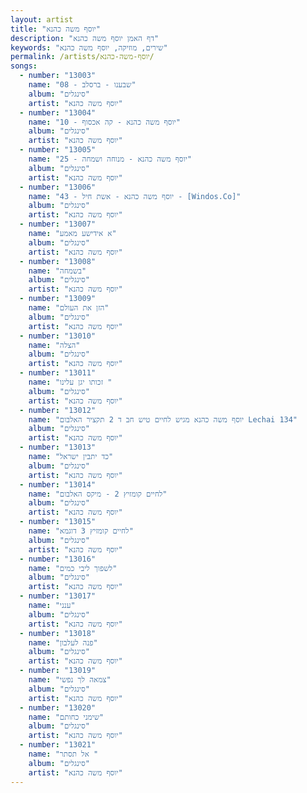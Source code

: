 ```yaml
---
layout: artist
title: "יוסף משה כהנא"
description: "דף האמן יוסף משה כהנא"
keywords: "שירים, מוזיקה, יוסף משה כהנא"
permalink: /artists/יוסף-משה-כהנא/
songs:
  - number: "13003"
    name: "08 - שבענו - ברסלב"
    album: "סינגלים"
    artist: "יוסף משה כהנא"
  - number: "13004"
    name: "10 - יוסף משה כהנא - קה אכסוף"
    album: "סינגלים"
    artist: "יוסף משה כהנא"
  - number: "13005"
    name: "25 - יוסף משה כהנא - מנוחה ושמחה"
    album: "סינגלים"
    artist: "יוסף משה כהנא"
  - number: "13006"
    name: "43 - יוסף משה כהנא - אשת חיל - [Windos.Co]"
    album: "סינגלים"
    artist: "יוסף משה כהנא"
  - number: "13007"
    name: "א אידישע מאמע"
    album: "סינגלים"
    artist: "יוסף משה כהנא"
  - number: "13008"
    name: "בשמחה"
    album: "סינגלים"
    artist: "יוסף משה כהנא"
  - number: "13009"
    name: "הזן את העולם"
    album: "סינגלים"
    artist: "יוסף משה כהנא"
  - number: "13010"
    name: "הצלה"
    album: "סינגלים"
    artist: "יוסף משה כהנא"
  - number: "13011"
    name: "זכותו יגן עלינו "
    album: "סינגלים"
    artist: "יוסף משה כהנא"
  - number: "13012"
    name: "יוסף משה כהנא מגיש לחיים טיש חב ד 2 תקציר האלבום Lechai 134"
    album: "סינגלים"
    artist: "יוסף משה כהנא"
  - number: "13013"
    name: "כד יתבין ישראל"
    album: "סינגלים"
    artist: "יוסף משה כהנא"
  - number: "13014"
    name: "לחיים קומזיץ 2 - מיקס האלבום"
    album: "סינגלים"
    artist: "יוסף משה כהנא"
  - number: "13015"
    name: "לחיים קומזיץ 3 דוגמא"
    album: "סינגלים"
    artist: "יוסף משה כהנא"
  - number: "13016"
    name: "לשפוך ליבי כמים"
    album: "סינגלים"
    artist: "יוסף משה כהנא"
  - number: "13017"
    name: "ענני"
    album: "סינגלים"
    artist: "יוסף משה כהנא"
  - number: "13018"
    name: "פנה לעלבון"
    album: "סינגלים"
    artist: "יוסף משה כהנא"
  - number: "13019"
    name: "צמאה לך נפשי"
    album: "סינגלים"
    artist: "יוסף משה כהנא"
  - number: "13020"
    name: "שימני כחותם"
    album: "סינגלים"
    artist: "יוסף משה כהנא"
  - number: "13021"
    name: "‏‏ אל תסתר"
    album: "סינגלים"
    artist: "יוסף משה כהנא"
---
```

